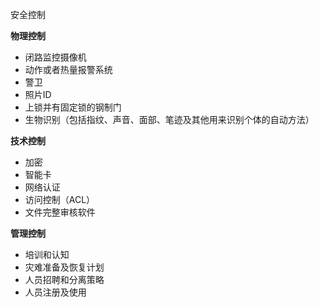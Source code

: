 安全控制

**物理控制**

* 闭路监控摄像机
* 动作或者热量报警系统
* 警卫
* 照片ID
* 上锁并有固定锁的钢制门
* 生物识别（包括指纹、声音、面部、笔迹及其他用来识别个体的自动方法）

**技术控制**

* 加密
* 智能卡
* 网络认证
* 访问控制（ACL）
* 文件完整审核软件

**管理控制**

* 培训和认知
* 灾难准备及恢复计划
* 人员招聘和分离策略
* 人员注册及使用

